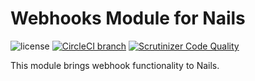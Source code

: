 # Webhooks Module for Nails

![license](https://img.shields.io/badge/license-MIT-green.svg)
[![CircleCI branch](https://img.shields.io/circleci/project/github/nails/module-webhooks.svg)](https://circleci.com/gh/nails/module-webhooks)
[![Scrutinizer Code Quality](https://scrutinizer-ci.com/g/nails/module-webhooks/badges/quality-score.png)](https://scrutinizer-ci.com/g/nails/module-webhooks)

This module brings webhook functionality to Nails.
